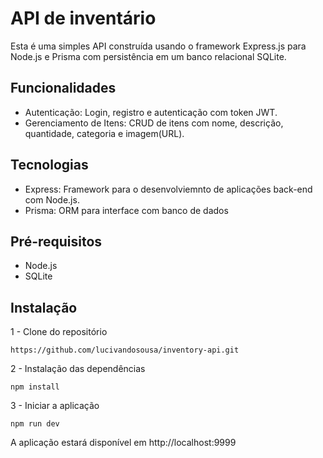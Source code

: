 # API de inventário

Esta é uma simples API construída usando o framework Express.js para Node.js e Prisma com persistência em um banco relacional SQLite.

## Funcionalidades

- Autenticação: Login, registro e autenticação com token JWT.
- Gerenciamento de Itens: CRUD de itens com nome, descrição, quantidade, categoria e imagem(URL).

## Tecnologias

- Express: Framework para o desenvolviemnto de aplicações back-end com Node.js.
- Prisma: ORM para interface com banco de dados

## Pré-requisitos

- Node.js
- SQLite

## Instalação

1 - Clone do repositório
```
https://github.com/lucivandosousa/inventory-api.git
```

2 - Instalação das dependências

```
npm install
```

3 - Iniciar a aplicação
```
npm run dev
```

A aplicação estará disponível em http://localhost:9999
